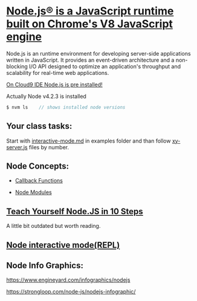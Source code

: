 # [Node.js® is a JavaScript runtime built on Chrome's V8 JavaScript engine](https://nodejs.org/en/)

Node.js is an runtime environment for developing server-side applications written in JavaScript.
It provides an event-driven architecture and a non-blocking I/O API designed
to optimize an application's throughput and scalability for real-time web applications.

[On Cloud9 IDE Node.js is pre installed!](https://docs.c9.io/docs/writing-a-nodejs-app)

Actually Node v4.2.3 is installed

```javascript
$ nvm ls    // shows installed node versions
```
## Your class tasks:
Start with [interactive-mode.md](https://github.com/Goyapa/COG-01/blob/master/nodejs/examples/interactive-mode.md) in examples folder and than follow [xy-server.js](https://github.com/Goyapa/COG-01/tree/master/nodejs/examples) files by number.

## Node Concepts:

* [Callback Functions](https://github.com/Goyapa/COG-01/blob/master/nodejs/node-concepts/callbacks.md)

* [Node Modules](https://github.com/Goyapa/COG-01/blob/master/nodejs/node-concepts/node-modules.md)

## [Teach Yourself Node.JS in 10 Steps](https://ponyfoo.com/articles/teach-yourself-nodejs-in-10-steps)
A little bit outdated but worth reading.


## [Node interactive mode(REPL)](https://github.com/Goyapa/COG-01/blob/master/nodejs/examples/interactive-mode.md)

## Node Info Graphics:
https://www.engineyard.com/infographics/nodejs

https://strongloop.com/node-js/nodejs-infographic/